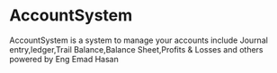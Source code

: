 # AccountSystem
AccountSystem  is a system to manage your accounts include  Journal entry,ledger,Trail Balance,Balance Sheet,Profits &amp; Losses and others powered by Eng Emad Hasan 

